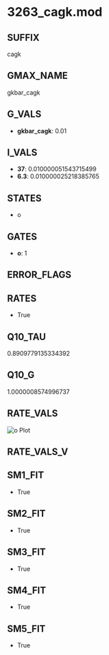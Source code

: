 # 3263_cagk.mod

## SUFFIX

cagk

## GMAX_NAME

gkbar_cagk

## G_VALS

- **gkbar_cagk**: 0.01

## I_VALS

- **37**: 0.010000051543715499
- **6.3**: 0.010000025218385765

## STATES

- o

## GATES

- **o**: 1

## ERROR_FLAGS


## RATES

- True

## Q10_TAU

0.8909779135334392

## Q10_G

1.0000008574996737

## RATE_VALS

![o Plot](/Users/pbozelos/Dropbox/icg-Chai-Panos/supermodels/output_markdown_files/KCa/3263_cagk.mod/images/o.png)

## RATE_VALS_V

## SM1_FIT

- True

## SM2_FIT

- True

## SM3_FIT

- True

## SM4_FIT

- True

## SM5_FIT

- True


